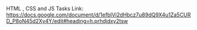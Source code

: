 HTML , CSS and JS Tasks Link: https://docs.google.com/document/d/1efbIVi2dHbcz7u89dQ9X4u1Za5CURD_P8oN45d2Xy4Y/edit#heading=h.prhdjdxy2tsw